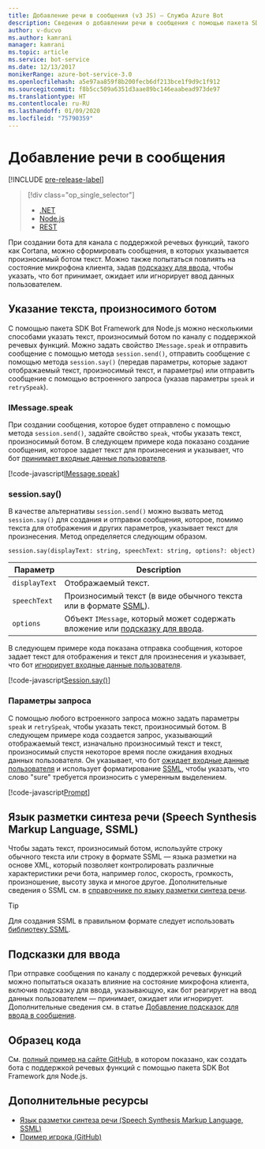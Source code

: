 ```yaml
---
title: Добавление речи в сообщения (v3 JS) — Служба Azure Bot
description: Сведения о добавлении речи в сообщения с помощью пакета SDK Bot Framework для Node.js.
author: v-ducvo
ms.author: kamrani
manager: kamrani
ms.topic: article
ms.service: bot-service
ms.date: 12/13/2017
monikerRange: azure-bot-service-3.0
ms.openlocfilehash: a5e97aa859f8b200fecb6df213bce1f9d9c1f912
ms.sourcegitcommit: f8b5cc509a6351d3aae89bc146eaabead973de97
ms.translationtype: HT
ms.contentlocale: ru-RU
ms.lasthandoff: 01/09/2020
ms.locfileid: "75790359"
---
```

# <a name="add-speech-to-messages"></a>Добавление речи в сообщения

[!INCLUDE [pre-release-label](../includes/pre-release-label-v3.md)]

> [!div class="op_single_selector"]
> - [.NET](../dotnet/bot-builder-dotnet-text-to-speech.md)
> - [Node.js](../nodejs/bot-builder-nodejs-text-to-speech.md)
> - [REST](../rest-api/bot-framework-rest-connector-text-to-speech.md)

При создании бота для канала с поддержкой речевых функций, такого как Cortana, можно сформировать сообщения, в которых указывается произносимый ботом текст. Можно также попытаться повлиять на состояние микрофона клиента, задав [подсказку для ввода](bot-builder-nodejs-send-input-hints.md), чтобы указать, что бот принимает, ожидает или игнорирует ввод данных пользователем.

## <a name="specify-text-to-be-spoken-by-your-bot"></a>Указание текста, произносимого ботом

С помощью пакета SDK Bot Framework для Node.js можно несколькими способами указать текст, произносимый ботом по каналу с поддержкой речевых функций. Можно задать свойство `IMessage.speak` и отправить сообщение с помощью метода `session.send()`, отправить сообщение с помощью метода `session.say()` (передав параметры, которые задают отображаемый текст, произносимый текст, и параметры) или отправить сообщение с помощью встроенного запроса (указав параметры `speak` и `retrySpeak`).

### <a id="message-speak"></a> IMessage.speak

При создании сообщения, которое будет отправлено с помощью метода `session.send()`, задайте свойство `speak`, чтобы указать текст, произносимый ботом. В следующем примере кода показано создание сообщения, которое задает текст для произнесения и указывает, что бот [принимает входные данные пользователя](bot-builder-nodejs-send-input-hints.md).

[!code-javascript[IMessage.speak](../includes/code/node-text-to-speech.js#IMessageSpeak)]

### <a id="session-say"></a> session.say()

В качестве альтернативы `session.send()` можно вызвать метод `session.say()` для создания и отправки сообщения, которое, помимо текста для отображения и других параметров, указывает текст для произнесения. Метод определяется следующим образом.

`session.say(displayText: string, speechText: string, options?: object)`

| Параметр | Description |
|----|----|
| `displayText` | Отображаемый текст. |
| `speechText` | Произносимый текст (в виде обычного текста или в формате <a href="https://msdn.microsoft.com/library/hh378377(v=office.14).aspx" target="_blank">SSML</a>). |
| `options` | Объект `IMessage`, который может содержать вложение или [подсказку для ввода](bot-builder-nodejs-send-input-hints.md). |

В следующем примере кода показана отправка сообщения, которое задает текст для отображения и текст для произнесения и указывает, что бот [игнорирует входные данные пользователя](bot-builder-nodejs-send-input-hints.md).

[!code-javascript[Session.say()](../includes/code/node-text-to-speech.js#SessionSay)]

### <a id="prompt-options"></a> Параметры запроса

С помощью любого встроенного запроса можно задать параметры `speak` и `retrySpeak`, чтобы указать текст, произносимый ботом. В следующем примере кода создается запрос, указывающий отображаемый текст, изначально произносимый текст и текст, произносимый спустя некоторое время после ожидания входных данных пользователя. Он указывает, что бот [ожидает входные данные пользователя](bot-builder-nodejs-send-input-hints.md) и использует форматирование [SSML](#ssml), чтобы указать, что слово "sure" требуется произносить с умеренным выделением.

[!code-javascript[Prompt](../includes/code/node-text-to-speech.js#Prompt)]

## <a id="ssml"></a> Язык разметки синтеза речи (Speech Synthesis Markup Language, SSML)

Чтобы задать текст, произносимый ботом, используйте строку обычного текста или строку в формате SSML — языка разметки на основе XML, который позволяет контролировать различные характеристики речи бота, например голос, скорость, громкость, произношение, высоту звука и многое другое. Дополнительные сведения о SSML см. в <a href="https://msdn.microsoft.com/library/hh378377(v=office.14).aspx" target="_blank">справочнике по языку разметки синтеза речи</a>.

> [!TIP]
> Для создания SSML в правильном формате следует использовать <a href="https://www.npmjs.com/search?q=ssml" target="_blank">библиотеку SSML</a>.

## <a name="input-hints"></a>Подсказки для ввода

При отправке сообщения по каналу с поддержкой речевых функций можно попытаться оказать влияние на состояние микрофона клиента, включив подсказку для ввода, указывающую, как бот реагирует на ввод данных пользователем — принимает, ожидает или игнорирует. Дополнительные сведения см. в статье [Добавление подсказок для ввода в сообщения](bot-builder-nodejs-send-input-hints.md).

## <a name="sample-code"></a>Образец кода 

См. <a href="https://github.com/microsoft/BotBuilder-Samples/tree/v3-sdk-samples/Node/demo-RollerSkill" target="_blank">полный пример на сайте GitHub</a>, в котором показано, как создать бота с поддержкой речевых функций с помощью пакета SDK Bot Framework для Node.js.

## <a name="additional-resources"></a>Дополнительные ресурсы

- <a href="https://msdn.microsoft.com/library/hh378377(v=office.14).aspx" target="_blank">Язык разметки синтеза речи (Speech Synthesis Markup Language, SSML)</a>
- <a href="https://github.com/microsoft/BotBuilder-Samples/tree/v3-sdk-samples/Node/demo-RollerSkill" target="_blank">Пример игрока (GitHub)</a>
